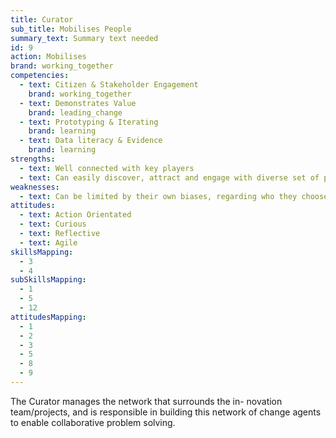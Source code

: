```yaml
---
title: Curator
sub_title: Mobilises People
summary_text: Summary text needed
id: 9
action: Mobilises
brand: working_together
competencies:
  - text: Citizen & Stakeholder Engagement
    brand: working_together
  - text: Demonstrates Value
    brand: leading_change
  - text: Prototyping & Iterating
    brand: learning
  - text: Data literacy & Evidence
    brand: learning
strengths:
  - text: Well connected with key players 
  - text: Can easily discover, attract and engage with diverse set of people
weaknesses:
  - text: Can be limited by their own biases, regarding who they choose to work with
attitudes:
  - text: Action Orientated
  - text: Curious
  - text: Reflective
  - text: Agile
skillsMapping:
  - 3
  - 4
subSkillsMapping:
  - 1
  - 5
  - 12
attitudesMapping: 
  - 1
  - 2
  - 3
  - 5
  - 8
  - 9
---
```


The Curator manages the network that surrounds the in- novation team/projects, and is responsible in building this network of change agents to enable collaborative problem solving.
